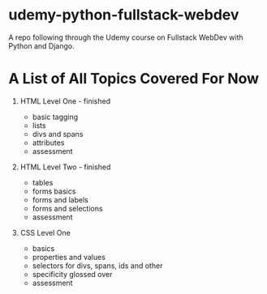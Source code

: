 # udemy-python-fullstack-webdev
A repo following through the Udemy course on Fullstack WebDev with Python and Django.


# A List of All Topics Covered For Now
1. HTML Level One - finished
	- basic tagging
	- lists
	- divs and spans
	- attributes
	- assessment
2. HTML Level Two - finished
	- tables
	- forms basics
	- forms and labels
	- forms and selections
	- assessment

3. CSS Level One
	- basics
	- properties and values
	- selectors for divs, spans, ids and other
	- specificity glossed over
	- assessment

